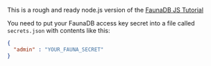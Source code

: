 This is a rough and ready node.js version of the [FaunaDB JS Tutorial](https://fauna.com/tutorials/crud)

You need to put your FaunaDB access key secret into a file called `secrets.json` with
contents like this:

```json
{
  "admin" : "YOUR_FAUNA_SECRET"
}
```
